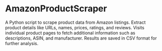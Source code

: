 # AmazonProductScraper
A Python script to scrape product data from Amazon listings. Extract product details like URLs, names, prices, ratings, and reviews. Visits individual product pages to fetch additional information such as descriptions, ASIN, and manufacturer. Results are saved in CSV format for further analysis.
